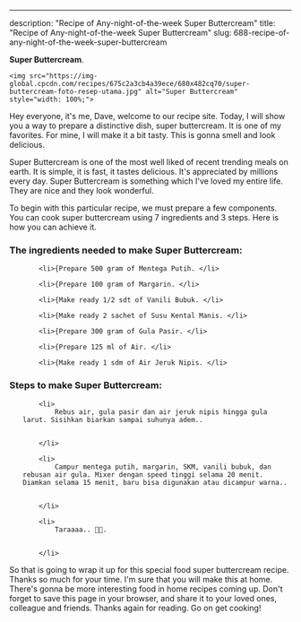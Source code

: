 ---
description: "Recipe of Any-night-of-the-week Super Buttercream"
title: "Recipe of Any-night-of-the-week Super Buttercream"
slug: 688-recipe-of-any-night-of-the-week-super-buttercream

<p>
	<strong>Super Buttercream</strong>. 
	
</p>
<p>
	
	<img src="https://img-global.cpcdn.com/recipes/675c2a3cb4a39ece/680x482cq70/super-buttercream-foto-resep-utama.jpg" alt="Super Buttercream" style="width: 100%;">
	
	
</p>
<p>
	Hey everyone, it's me, Dave, welcome to our recipe site. Today, I will show you a way to prepare a distinctive dish, super buttercream. It is one of my favorites. For mine, I will make it a bit tasty. This is gonna smell and look delicious.
</p>
	
<p>
	
</p>
<p>
	Super Buttercream is one of the most well liked of recent trending meals on earth. It is simple, it is fast, it tastes delicious. It's appreciated by millions every day. Super Buttercream is something which I've loved my entire life. They are nice and they look wonderful.
</p>

<p>
To begin with this particular recipe, we must prepare a few components. You can cook super buttercream using 7 ingredients and 3 steps. Here is how you can achieve it.
</p>

<h3>The ingredients needed to make Super Buttercream:</h3>

<ol>
	
		<li>{Prepare 500 gram of Mentega Putih. </li>
	
		<li>{Prepare 100 gram of Margarin. </li>
	
		<li>{Make ready 1/2 sdt of Vanili Bubuk. </li>
	
		<li>{Make ready 2 sachet of Susu Kental Manis. </li>
	
		<li>{Prepare 300 gram of Gula Pasir. </li>
	
		<li>{Prepare 125 ml of Air. </li>
	
		<li>{Make ready 1 sdm of Air Jeruk Nipis. </li>
	
</ol>
<p>
	
</p>

<h3>Steps to make Super Buttercream:</h3>

<ol>
	
		<li>
			Rebus air, gula pasir dan air jeruk nipis hingga gula larut. Sisihkan biarkan sampai suhunya adem..
			
			
		</li>
	
		<li>
			Campur mentega putih, margarin, SKM, vanili bubuk, dan rebusan air gula. Mixer dengan speed tinggi selama 20 menit. Diamkan selama 15 menit, baru bisa digunakan atau dicampur warna..
			
			
		</li>
	
		<li>
			Taraaaa.. 🙌😘.
			
			
		</li>
	
</ol>

<p>
	
</p>

<p>
	So that is going to wrap it up for this special food super buttercream recipe. Thanks so much for your time. I'm sure that you will make this at home. There's gonna be more interesting food in home recipes coming up. Don't forget to save this page in your browser, and share it to your loved ones, colleague and friends. Thanks again for reading. Go on get cooking!
</p>
